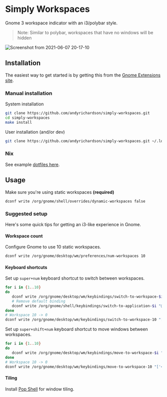 # Simply Workspaces

Gnome 3 workspace indicator with an i3/polybar style.

> Note: Similar to polybar, workspaces that have no windows will be hidden

![Screenshot from 2021-06-07 20-17-10](https://user-images.githubusercontent.com/10779424/121076492-6664bb00-c7ce-11eb-81ae-898b06c92129.png)

## Installation

The easiest way to get started is by getting this from the [Gnome Extensions site](https://extensions.gnome.org/extension/4343/simply-workspaces/).

### Manual installation

System installation

```sh
git clone https://github.com/andyrichardson/simply-workspaces.git
cd simply-workspaces
make install
```

User installation (and/or dev)

```sh
git clone https://github.com/andyrichardson/simply-workspaces.git ~/.local/share/gnome-shell/extensions/simply.workspaces@andyrichardson.dev
```

### Nix

See example [dotfiles here](https://github.com/andyrichardson/dotfiles/blob/2e8792fbd810499d4297d5ec25bc221b91b2e44e/nix/flake.nix#L98).

## Usage

Make sure you're using static workspaces **(required)**

```
dconf write /org/gnome/shell/overrides/dynamic-workspaces false
```

### Suggested setup

Here's some quick tips for getting an i3-like experience in Gnome.

#### Workspace count

Configure Gnome to use 10 static workspaces.

```sh
dconf write /org/gnome/desktop/wm/preferences/num-workspaces 10
```

#### Keyboard shortcuts

Set up `super+num` keyboard shortcut to switch between workspaces.

```sh
for i in {1..10}
do
   dconf write /org/gnome/desktop/wm/keybindings/switch-to-workspace-$i "['<Super>$i']"
   # Remove default binding
   dconf write /org/gnome/shell/keybindings/switch-to-application-$i "@as []"
done
# Workspace 10 -> 0
dconf write /org/gnome/desktop/wm/keybindings/switch-to-workspace-10 "['<Super>0']"
```

Set up `super+shift+num` keyboard shortcut to move windows between workspaces.

```sh
for i in {1..10}
do
   dconf write /org/gnome/desktop/wm/keybindings/move-to-workspace-$i "['<Super><Shift>$i']"
done
# Workspace 10 -> 0
dconf write /org/gnome/desktop/wm/keybindings/move-to-workspace-10 "['<Super><Shift>0']"
```

#### Tiling

Install [Pop Shell](https://github.com/pop-os/shell) for window tiling.
